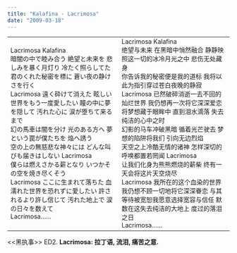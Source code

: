 ```yaml
---
title: "Kalafina - Lacrimosa"
date: "2009-03-18"
---
```


<table style="font-size: 100%;"><tbody><tr><td width="280">Lacrimosa Kalafina<div></div>暗闇の中で睦み合う 絶望と未来を 悲しみを暴く月灯り 冷たく照らしてた<div></div>君のくれた秘密を標に 蒼い夜の静けさを行く<div></div>Lacrimosa 遠く砕けて消えた 眩しい世界をもう一度愛したい 瞳の中に夢を隠して 汚れた心に 涙が堕ちて来るまで<div></div>幻の馬車は闇を分け 光のある方へ 夢という罠が僕たちを 焔へ誘う<div></div>空の上の無慈悲な神々には どんな叫びも届きはしない Lacrimosa<div></div>僕らは燃えさかる薪となり いつかその空を焼き尽くそう<div></div>Lacrimosa ここに生まれて落ちた 血濡れた世界を恐れずに愛したい 許されるより許し信じて 汚れた地上で 涙の日々を数えて<div></div>Lacrimosa……</td><td width="280">Lacrimosa Kalafina<div></div>绝望与未来 在黑暗中悄然融合 静静映照这一切的冰冷月光之中 悲伤无处藏身<div></div>你告诉我的秘密便是我的道标 我将以此为指引穿过苍白夜晚的静寂<div></div>Lacrimosa 已然破碎消逝一去不回的灿烂世界 我仍想再一次将它深深爱恋 将梦想藏于眼眸中 直到泪水滴落 失去纯洁的心中之时<div></div>幻影的马车冲破黑暗 循着光芒驶去 梦想的陷阱将我们 引向无边烈焰<div></div>天空之上冷酷无情的诸神 怎样深切的呼唤都置若罔闻 Lacrimosa<div></div>让我们化身为熊熊燃烧的薪柴 终有一天会将这片天空烧尽<div></div>Lacrimosa 我所在的这个血染的世界 我仍想不顾一切地将它深深眷恋 与其等待被宽恕我愿意选择宽容与信任 默数在这失去纯洁的大地上 度过的落泪之日<div></div>Lacrimosa……</td></tr></tbody></table>

<<黑执事>> ED2. **Lacrimosa: 拉丁语, 流泪, 痛苦之意.**
